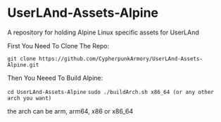 # UserLAnd-Assets-Alpine

A repository for holding Alpine Linux specific assets for UserLAnd

First You Need To Clone The Repo:    

`git clone https://github.com/CypherpunkArmory/UserLAnd-Assets-Alpine.git`

Then You Neeed To Build Alpine:

`cd UserLAnd-Assets-Alpine`
`sudo ./buildArch.sh x86_64 (or any other arch you want)`

the arch can be arm, arm64, x86 or x86_64

